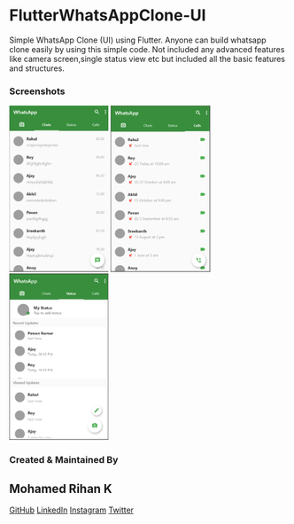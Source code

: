 # FlutterWhatsAppClone-UI
Simple WhatsApp Clone (UI) using Flutter.
Anyone can build whatsapp clone easily by using this simple code. Not included any advanced features like camera screen,single status view etc but included all the basic features and structures.
### Screenshots

<img src="homepage.PNG" height="300em" /> <img src="callspage.PNG" height="300em" /> <img src="statuspage.PNG" height="300em" />

### Created & Maintained By
## Mohamed Rihan K

[GitHub](https://github.com/rihaanrk) [LinkedIn](https://www.linkedin.com/in/mohamed-rihan-k-585056170/)
[Instagram](https://www.instagram.com/rihaanrk) [Twitter](https://twitter.com/MohamedRihanK)
